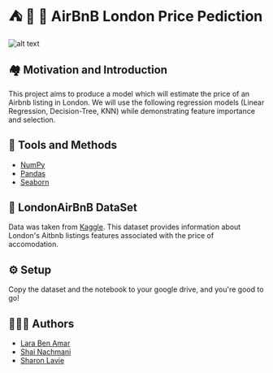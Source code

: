 
# ⛺ 🌇 🏰 AirBnB London Price Pediction



![alt text](https://cdn.londonandpartners.com/-/media/images/london/visit/things-to-do/sightseeing/london-attractions/coca-cola-london-eye/the-london-eye-2-640x360.jpg?mw=640&hash=F7D574072DAD523443450DF57E3B91530064E4EE)




## 🏘️ Motivation and Introduction

This project aims to produce a model which will estimate the price of an Airbnb listing in London.
We will use the following regression models (Linear Regression, Decision-Tree, KNN) while demonstrating feature importance and selection.




## 🔧	 Tools and Methods

 - [NumPy](https://numpy.org/)
 - [Pandas](https://pandas.pydata.org/)
 - [Seaborn](https://seaborn.pydata.org/)


## 📑 LondonAirBnB DataSet

Data was taken from [Kaggle](https://www.kaggle.com/andrewmvd/okcupid-profiles).
This dataset provides information about London's Aitbnb listings features associated with the price of accomodation.

## ⚙️ Setup
Copy the dataset and the notebook to your google drive, and you're good to go! 
## 🧑‍🤝‍🧑 Authors

- [Lara Ben Amar](https://github.com/larushba)
- [Shai Nachmani](https://github.com/ShaiNachmani)
- [Sharon Lavie](https://github.com/Sharronlav)


